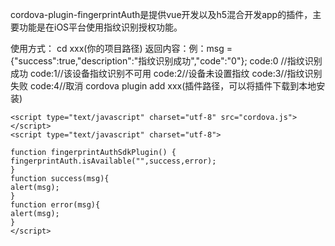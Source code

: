 cordova-plugin-fingerprintAuth是提供vue开发以及h5混合开发app的插件，主要功能是在iOS平台使用指纹识别授权功能。

使用方式：
cd xxx(你的项目路径)
返回内容：例：msg = {"success":true,"description":"指纹识别成功","code":"0"};
code:0 //指纹识别成功
code:1//该设备指纹识别不可用
code:2//设备未设置指纹
code:3//指纹识别失败
code:4//取消
cordova plugin add xxx(插件路径，可以将插件下载到本地安装)

```
<script type="text/javascript" charset="utf-8" src="cordova.js"></script>
<script type="text/javascript" charset="utf-8">

function fingerprintAuthSdkPlugin() {
fingerprintAuth.isAvailable("",success,error);
}
function success(msg){
alert(msg);
}
function error(msg){
alert(msg);
}
</script>
```
